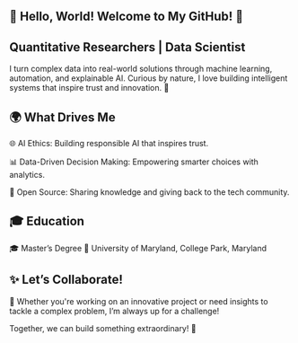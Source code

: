 ## 👋 Hello, World! Welcome to My GitHub! 🚀

## Quantitative Researchers | Data Scientist 

I turn complex data into real-world solutions through machine learning, automation, and explainable AI. Curious by nature, I love building intelligent systems that inspire trust and innovation. 🌟

## 🌍 What Drives Me

🌐 AI Ethics: Building responsible AI that inspires trust.

📊 Data-Driven Decision Making: Empowering smarter choices with analytics.

🤝 Open Source: Sharing knowledge and giving back to the tech community.


## 🎓 Education

🎓 Master’s Degree 
🏫 University of Maryland, College Park, Maryland


## ✨ Let’s Collaborate!

🚀 Whether you're working on an innovative project or need insights to tackle a complex problem, I’m always up for a challenge!


Together, we can build something extraordinary! 🙌

